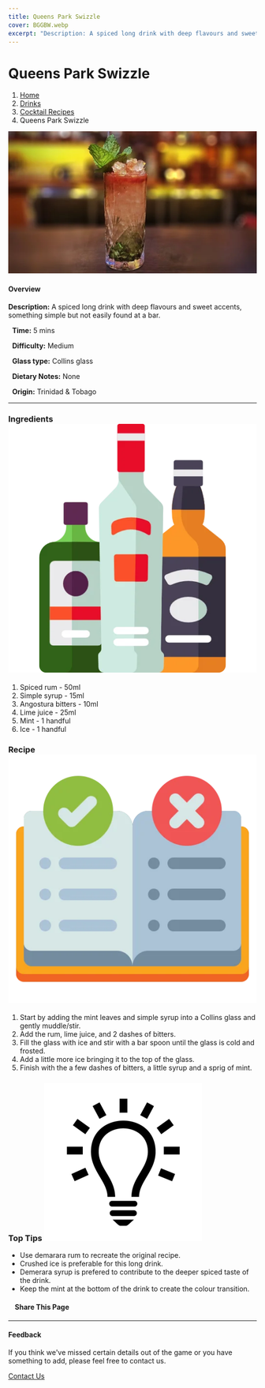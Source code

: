 ```yaml
---
title: Queens Park Swizzle
cover: BGGBW.webp
excerpt: "Description: A spiced long drink with deep flavours and sweet accents, something simple but not easily found at a bar."
---
```


# Queens Park Swizzle

1.  [Home](/)
2.  [Drinks](drinks)
3.  [Cocktail Recipes](drinks/cocktailrecipes)
4.  Queens Park Swizzle

![](/images/queens-park-swizzle.webp)

#### Overview

**Description:** A spiced long drink with deep flavours and sweet accents, something simple but not easily found at a bar.

  **Time:** 5 mins

  **Difficulty:** Medium

  **Glass type:** Collins glass

  **Dietary Notes:** None

  **Origin:** Trinidad & Tobago

* * *

### Ingredients ![target](/images/liquor.webp)

1.  Spiced rum - 50ml
2.  Simple syrup - 15ml
3.  Angostura bitters - 10ml
4.  Lime juice - 25ml
5.  Mint - 1 handful
6.  Ice - 1 handful

### Recipe ![target](/images/rules.webp)

1.  Start by adding the mint leaves and simple syrup into a Collins glass and gently muddle/stir.
2.  Add the rum, lime juice, and 2 dashes of bitters.
3.  Fill the glass with ice and stir with a bar spoon until the glass is cold and frosted.
4.  Add a little more ice bringing it to the top of the glass.
5.  Finish with the a few dashes of bitters, a little syrup and a sprig of mint.

### Top Tips ![target](/images/lightbulb.webp)

-   Use demarara rum to recreate the original recipe.
-   Crushed ice is preferable for this long drink.
-   Demerara syrup is prefered to contribute to the deeper spiced taste of the drink.
-   Keep the mint at the bottom of the drink to create the colour transition.

####     Share This Page

[](https://www.facebook.com/sharer/sharer.php?u=beergogglegames.co.uk/Drinks/CocktailRecipes/queens-park-swizzle)[](https://www.instagram.com/direct/new/)[](https://twitter.com/intent/tweet?url=beergogglegames.co.uk/Drinks/CocktailRecipes/queens-park-swizzle)

* * *

#### Feedback

If you think we've missed certain details out of the game or you have something to add, please feel free to contact us.

  
  
  
[Contact Us](contact)
